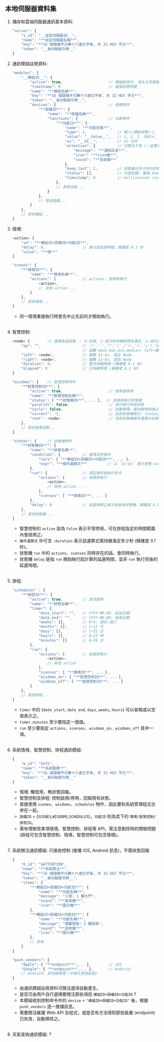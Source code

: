 ## 本地伺服器資料集

1. 儲存和雲端伺服器通訊基本資料:

    ```js
    "server": {
        "s_id": "__自定伺服器ID__",
        "name": "**自定伺服器名稱**",
        "key": "**16 個隨機字元轉十六進位字串, 共 32 HEX 字元**",
        "token": "__身份驗證令牌__"
    }
    ```

1. 通訊模組註冊資料:

    ```js
    "modules": {
        "__模組ID__": {
            "active": true,                     // 模組啟用中, 或太久失聯被停用
            "timestamp": 0                      // 最後回應時間
            "name": "**模組名稱**",
            "key": "**16 個隨機字元轉十六進位字串, 共 32 HEX 字元**",
            "token": "__身份驗證令牌__",
            "devices": {                        // 設備物件
                "**設備ID**": {
                    "name": "**設備名稱**",
                    "functions": {              // 功能物件
                        "**功能ID**": {
                            "name": "**功能名稱**",
                            "type": 1,              // 輸入(讀取狀態):1, 輸出(控制):2, 輸出入:3
                            "value": "__Value__",   // 1, 2, 3, 100/n, n1~n2
                            "ui": "__UI__",         // UI 元件
                            "attention": {          // 可關注才有 (一定要有可讀取狀態, type & 1 == 1)
                                "message": "**通知訊息**",
                                "icon": "**icon檔**",
                                "sound": "**音效檔**"
                            },
                            "keep_last": 1,         // 記錄最近多少秒的狀態值: 1~3600 (指系統內部，非資料庫儲存)
                            "status": [],           // 內部記錄: 最後 keep_last 秒的狀態值
                            "timestamp": 0          // milliseconds since 01 January, 1970 UTC (54 bits)
                        },
                        // 其他功能...
                    }
                },
                // 其他設備...
            }
        },
        // 其他模組...
    }
    ```

1. 情境:

    ```js
    <action> {
        "id": "**模組ID+設備ID+功能ID**",
        "delay": 0,                 // 執行前延遲時間，精確度 0.1 秒
        "value": "**值**"
    }

    "scenes": {
        "**情境ID**": {
            "name": "**情境名稱**",
            "actions": [            // actions: 依順序執行
                <action>,
                // 其他 action ...
            ]
        },
        // 其他情境...
    }
    ```

    * 同一情境重複執行時會先中止先前的才開始執行。
    <br>

1. 智慧控制:

    ```js
    <node> {        // 運算後返回值 -- 0:失敗, 1:成功但持續時間未滿足, 2:成功且已滿足持續時間
        "op": "",                   // '+','-','*','/',('<','>','='),'&','|','^','&&','||','!'
                                    // 函數 mean,max,min,median: left=變數, right=最近多少筆
        "left": <node>,             // 變數 $1~$n, 或左 Node
        "right": <node>,            // 變數 $1~$n, 或右 Node
        "duration": 0,              // 要求持續時間 (精確度 0.1 秒)
        "elapsed": 0                // 已持續時間 (精確度 0.1 秒)
    }

    "wisdoms": {    // 智慧控制物件
        "**智慧控制ID**": {
            "active": true,                     // 啟用或停用
            "name": "**智慧控制名稱**",
            "states": [ "**狀態機ID**", ... ],  // 依順序執行狀態機
            "parallel": false,                  // 併行執行所有狀態
            "cycle": false,                     // 自動循環，直到被停用為止
            "current": -1,                      // 目前狀態機索引: states[current]
            "root": <node>                      // 目前狀態機條件運算分析樹
        },
        // 其他智慧控制...
    }

    "states": {     // 狀態機物件
        "**狀態機ID**": {
            "name": "**狀態名稱**",
            "condition": {          // 要滿足的條件
                "vars": [ "**模組ID+設備ID+功能ID**", ... ],
                "expr": "**條件運算式**"         // 以 `$1~$n` 表示對應 vars[] 的 `模組ID+設備ID+功能ID` 狀態值
            },
            "run": {                // 滿足條件後執行命令
                "actions": [        // 依順序執行
                    <action>,
                    // 其他 action ...
                ],
                "scenses": [ "**情境ID**", ... ]
            },
            "delay": 0              // 延遲時間之後才結束本狀態機，精確度 0.1 秒
        },
        // 其他狀態機...
    }
    ```

    * 智慧控制的 `active` 設為 `false` 表示平常停用，可在排程指定的時間範圍內會啟用之。
    * `條件運算式` 中可含 `:duration` 表示該運算式需持續滿足多少秒 (精確度 0.1 秒)。
    * 狀態機 `run` 中的 `actions`、`scenses` 同時存在的話，會同時執行。
    * 狀態機 `delay` 是指 `run` 開始執行起計算的延遲時間，並非 `run` 執行完後的延遲時間。
    <br>

1. 排程:

    ```js
    "schedules" : {
        "**排程ID**": {
            "active": true,         // 是否啟用
            "name": "**排程名稱**",
            "timer": {
                "date_start": "",   // YYYY-MM-DD: 起始日期
                "date_end": "",     // YYYY-MM-DD: 結束日期
                "weeks": [],        // 0~6: 週日~週六
                "months": [],       // 1~12 月
                "days": [],         // 1~31 日
                "hours": [],        // 0~23 時
                "minutes": []       // 0~59 分
            },
            "run": {
                "actions": [        // 依順序執行
                    <action>,
                    // 其他 action ...
                ],
                "scenses": [ "**情境ID**", ... ],
                "wisdoms_on": [ "**智慧控制ID**", ... ],
                "widdoms_off": [ "**智慧控制ID**", ... ]
            }
        },
        // 其他排程...
    }
    ```

    * `timer` 中的 (`date_start`, `date_end`, `days`, `weeks`, `hours`) 可以省略或以空值表示之。
    * `timer.minutes` 至少要指定一個值。
    * `run` 至少要指定 `actions`、`scenses`、`wisdoms_on`、`wisdoms_off` 其中一項。
    <br>

1. 系統情境、智慧控制、排程通訊模組:

    ```js
    {
        "m_id": "$SYS",
        "name": "**系統服務**",
        "key": "**16 個隨機字元轉十六進位字串, 共 32 HEX 字元**",
        "token": "__身份驗證令牌__"
    }
    ```

    * 情境: 觸發用，無狀態回報。
    * 智慧控制及排程: 控制啟用/停用，回報現有狀態。
    * 直接使用 `scenes`、`wisdoms`、`schedules` 物件，因此要和系統管理程式合併在一起。
    * `設備ID` = (`SCENES`,`WISDOMS`,`SCHEDULES`)，`功能ID` 則為其下的 `情境/智慧控制/排程ID`。
    * 需有增刪改某項情境、智慧控制、排程等 API，需注意刪除時的關聯問題 (排程可包含智慧控制、情境，智慧控制可包含情境)。
    <br>

1. 系統關注通訊模組: 只接收控制 (推播 iOS, Android 訊息)，不需狀態回報

    ```js
    {
        "m_id": "$ATTENTION",
        "name": "**系統關注**",
        "key": "**16 個隨機字元轉十六進位字串, 共 32 HEX 字元**",
        "token": "__身份驗證令牌__",
        "items": {
            "**模組ID+設備ID+功能ID**": {
                "name": "**功能名稱**",
                "message": "入侵: 1 樓大門",
                "sound": "**音效檔**",
                "icon": "**圖示檔**"
            },
            "**模組ID+設備ID+功能ID**": {
                "name": "**功能名稱**",
                "message": "煙霧警報: 2 樓厨房",
                "sound": "**音效檔**",
                "icon": "**圖示檔**"
            },
            // 其他
        }
    }

    "push_vendors": {
        "Apple": { "**endpoint**",... },        // iOS
        "Google": { "**endpoint**",... },       // Android
        // Android: 其他服務商 (中國大陸地區用)
    }
    ```

    * 由通訊模組註冊資料可關注選項自動產生。
    * 是否可由用戶自行選擇要關注那些項目 `模組ID+設備ID+功能ID` ?
    * 本模組收到控制命令中的 `device` = `"模組ID+設備ID+功能ID"` 後，根據 `push_vendors` 逐一推播訊息。
    * 需要關注維護 Web API 及程式，或是否有方法得知那些裝置 (endpoint) 已失效，自動移除之。
    <br>

1. 天氣查詢通訊模組: ?
